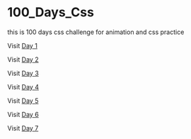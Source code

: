 # 100_Days_Css
this is 100 days css challenge for animation and css practice 

Visit [Day 1](https://yagna-gajjar.github.io/100_Days_Css/Day_1/)

Visit [Day 2](https://yagna-gajjar.github.io/100_Days_Css/Day_2/)

Visit [Day 3](https://yagna-gajjar.github.io/100_Days_Css/Day_3/)

Visit [Day 4](https://yagna-gajjar.github.io/100_Days_Css/Day_4/)

Visit [Day 5](https://yagna-gajjar.github.io/100_Days_Css/Day_5/index.html)

Visit [Day 6](https://yagna-gajjar.github.io/100_Days_Css/Day_6/)

Visit [Day 7](https://yagna-gajjar.github.io/100_Days_Css/Day_7/)
